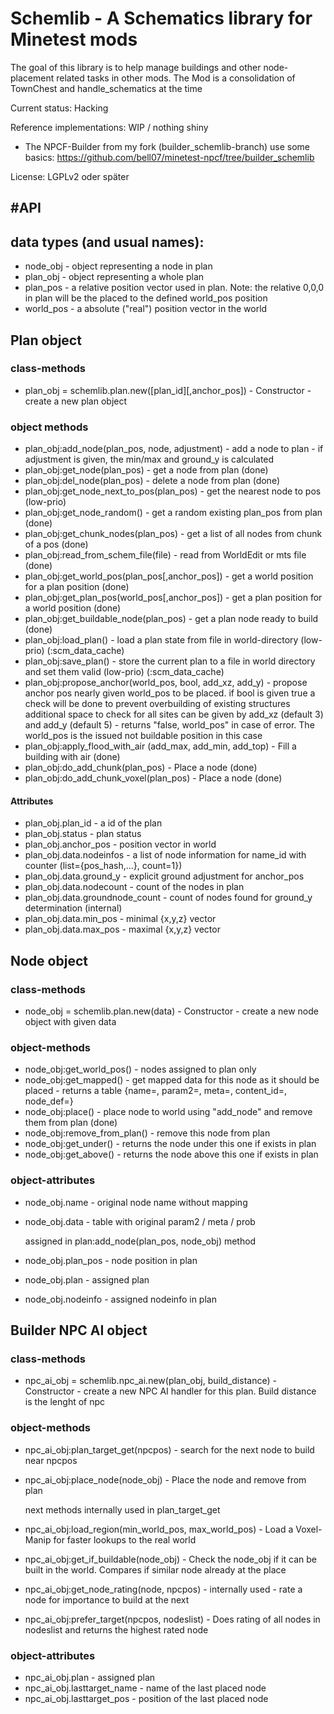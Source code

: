 # Schemlib - A Schematics library for Minetest mods

The goal of this library is to help manage buildings and other node-placement related tasks in other mods.
The Mod is a consolidation of TownChest and handle_schematics at the time

Current status: Hacking

Reference implementations: WIP / nothing shiny
  - The NPCF-Builder from my fork (builder_schemlib-branch) use some basics:
  https://github.com/bell07/minetest-npcf/tree/builder_schemlib

License: LGPLv2 oder später

#API
----

## data types (and usual names):
  - node_obj  - object representing a node in plan
  - plan_obj  - object representing a whole plan
  - plan_pos  - a relative position vector used in plan. Note: the relative 0,0,0 in plan will be the placed to the defined world_pos position
  - world_pos - a absolute ("real") position vector in the world

## Plan object
### class-methods
  - plan_obj = schemlib.plan.new([plan_id][,anchor_pos])    - Constructor - create a new plan object

### object methods
  - plan_obj:add_node(plan_pos, node, adjustment)  - add a node to plan - if adjustment is given, the min/max and ground_y is calculated
  - plan_obj:get_node(plan_pos)             - get a node from plan (done)
  - plan_obj:del_node(plan_pos)             - delete a node from plan (done)
  - plan_obj:get_node_next_to_pos(plan_pos) - get the nearest node to pos (low-prio)
  - plan_obj:get_node_random()              - get a random existing plan_pos from plan (done)
  - plan_obj:get_chunk_nodes(plan_pos)      - get a list of all nodes from chunk of a pos (done)
  - plan_obj:read_from_schem_file(file)     - read from WorldEdit or mts file (done)
  - plan_obj:get_world_pos(plan_pos[,anchor_pos]) - get a world position for a plan position (done)
  - plan_obj:get_plan_pos(world_pos[,anchor_pos]) - get a plan position for a world position (done)
  - plan_obj:get_buildable_node(plan_pos)   - get a plan node ready to build (done)
  - plan_obj:load_plan()                    - load a plan state from file in world-directory (low-prio) (:scm_data_cache)
  - plan_obj:save_plan()                    - store the current plan to a file in world directory and set them valid (low-prio) (:scm_data_cache)
  - plan_obj:propose_anchor(world_pos, bool, add_xz, add_y)
                                   - propose anchor pos nearly given world_pos to be placed.
                                     if bool is given true a check will be done to prevent overbuilding of existing structures
                                     additional space to check for all sites can be given by add_xz (default 3) and add_y (default 5)
                                   - returns "false, world_pos" in case of error. The world_pos is the issued not buildable position in this case
  - plan_obj:apply_flood_with_air
       (add_max, add_min, add_top) - Fill a building with air (done)
  - plan_obj:do_add_chunk(plan_pos)         - Place a node (done)
  - plan_obj:do_add_chunk_voxel(plan_pos)   - Place a node (done)

#### Attributes
  - plan_obj.plan_id    - a id of the plan
  - plan_obj.status     - plan status
  - plan_obj.anchor_pos - position vector in world
  - plan_obj.data.nodeinfos      - a list of node information for name_id with counter (list={pos_hash,...}, count=1})
  - plan_obj.data.ground_y       - explicit ground adjustment for anchor_pos
  - plan_obj.data.nodecount      - count of the nodes in plan
  - plan_obj.data.groundnode_count - count of nodes found for ground_y determination (internal)
  - plan_obj.data.min_pos        - minimal {x,y,z} vector
  - plan_obj.data.max_pos        - maximal {x,y,z} vector

## Node object
### class-methods
  - node_obj = schemlib.plan.new(data)    - Constructor - create a new node object with given data

### object-methods
  - node_obj:get_world_pos() - nodes assigned to plan only
  - node_obj:get_mapped()    - get mapped data for this node as it should be placed - returns a table {name=, param2=, meta=, content_id=, node_def=}
  - node_obj:place()         - place node to world using "add_node" and remove them from plan (done)
  - node_obj:remove_from_plan() - remove this node from plan
  - node_obj:get_under()     - returns the node under this one if exists in plan
  - node_obj:get_above()     - returns the node above this one if exists in plan

### object-attributes
  - node_obj.name         - original node name without mapping
  - node_obj.data         - table with original param2 / meta / prob

    assigned in plan:add_node(plan_pos, node_obj) method
  - node_obj.plan_pos     - node position in plan
  - node_obj.plan         - assigned plan
  - node_obj.nodeinfo     - assigned nodeinfo in plan

## Builder NPC AI object
### class-methods
  - npc_ai_obj = schemlib.npc_ai.new(plan_obj, build_distance)    - Constructor - create a new NPC AI handler for this plan. Build distance is the  lenght of npc

### object-methods
  - npc_ai_obj:plan_target_get(npcpos) - search for the next node to build near npcpos
  - npc_ai_obj:place_node(node_obj) - Place the node and remove from plan

    next methods internally used in plan_target_get
  - npc_ai_obj:load_region(min_world_pos, max_world_pos) - Load a Voxel-Manip for faster lookups to the real world
  - npc_ai_obj:get_if_buildable(node_obj)  - Check the node_obj if it can be built in the world. Compares if similar node already at the place
  - npc_ai_obj:get_node_rating(node, npcpos) - internally used - rate a node for importance to build at the next
  - npc_ai_obj:prefer_target(npcpos, nodeslist) - Does rating of all nodes in nodeslist and returns the highest rated node

### object-attributes
  - npc_ai_obj.plan            - assigned plan
  - npc_ai_obj.lasttarget_name - name of the last placed node
  - npc_ai_obj.lasttarget_pos  - position of the last placed node
